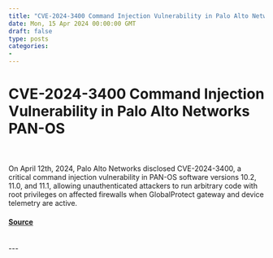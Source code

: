 ```yaml
---
title: "CVE-2024-3400 Command Injection Vulnerability in Palo Alto Networks PAN-OS"
date: Mon, 15 Apr 2024 00:00:00 GMT
draft: false
type: posts
categories: 
- 
---
```

# CVE-2024-3400 Command Injection Vulnerability in Palo Alto Networks PAN-OS

<br/>

<br/>
On April 12th, 2024, Palo Alto Networks disclosed CVE-2024-3400, a critical command injection vulnerability in PAN-OS software versions 10.2, 11.0, and 11.1, allowing unauthenticated attackers to run arbitrary code with root privileges on affected firewalls when GlobalProtect gateway and device telemetry are active.

#### [Source](https://www.greynoise.io/blog/cve-2024-3400-command-injection-vulnerability-palo-alto-networks-pan-os)

<br/>
---
